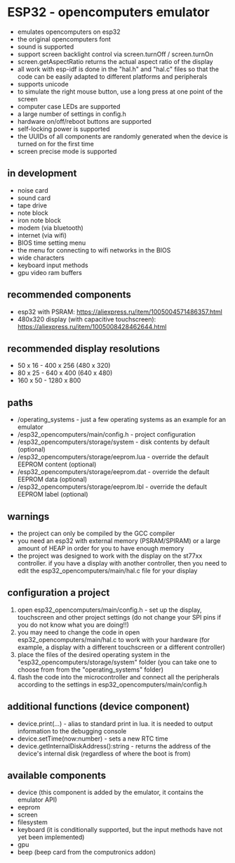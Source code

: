 # ESP32 - opencomputers emulator
* emulates opencomputers on esp32
* the original opencomputers font
* sound is supported
* support screen backlight control via screen.turnOff / screen.turnOn
* screen.getAspectRatio returns the actual aspect ratio of the display
* all work with esp-idf is done in the "hal.h" and "hal.c" files so that the code can be easily adapted to different platforms and peripherals
* supports unicode
* to simulate the right mouse button, use a long press at one point of the screen
* computer case LEDs are supported
* a large number of settings in config.h
* hardware on/off/reboot buttons are supported
* self-locking power is supported
* the UUIDs of all components are randomly generated when the device is turned on for the first time
* screen precise mode is supported

## in development
* noise card
* sound card
* tape drive
* note block
* iron note block
* modem (via bluetooth)
* internet (via wifi)
* BIOS time setting menu
* the menu for connecting to wifi networks in the BIOS
* wide characters
* keyboard input methods
* gpu video ram buffers

## recommended components
* esp32 with PSRAM: https://aliexpress.ru/item/1005004571486357.html
* 480x320 display (with capacitive touchscreen): https://aliexpress.ru/item/1005008428462644.html

## recommended display resolutions
* 50 x 16 - 400 x 256 (480 x 320)
* 80 x 25 - 640 x 400 (640 x 480)
* 160 x 50 - 1280 x 800

## paths
* /operating_systems - just a few operating systems as an example for an emulator
* /esp32_opencomputers/main/config.h - project configuration
* /esp32_opencomputers/storage/system - disk contents by default (optional)
* /esp32_opencomputers/storage/eeprom.lua - override the default EEPROM content (optional)
* /esp32_opencomputers/storage/eeprom.dat - override the default EEPROM data (optional)
* /esp32_opencomputers/storage/eeprom.lbl - override the default EEPROM label (optional)

## warnings
* the project can only be compiled by the GCC compiler
* you need an esp32 with external memory (PSRAM/SPIRAM) or a large amount of HEAP in order for you to have enough memory
* the project was designed to work with the display on the st77xx controller. if you have a display with another controller, then you need to edit the esp32_opencomputers/main/hal.c file for your display

## configuration a project
1. open esp32_opencomputers/main/config.h - set up the display, touchscreen and other project settings (do not change your SPI pins if you do not know what you are doing!!)
2. you may need to change the code in open esp32_opencomputers/main/hal.c to work with your hardware (for example, a display with a different touchscreen or a different controller)
3. place the files of the desired operating system in the "esp32_opencomputers/storage/system" folder (you can take one to choose from from the "operating_systems" folder)
4. flash the code into the microcontroller and connect all the peripherals according to the settings in esp32_opencomputers/main/config.h

## additional functions (device component)
* device.print(...) - alias to standard print in lua. it is needed to output information to the debugging console
* device.setTime(now:number) - sets a new RTC time
* device.getInternalDiskAddress():string - returns the address of the device's internal disk (regardless of where the boot is from)

## available components
* device (this component is added by the emulator, it contains the emulator API)
* eeprom
* screen
* filesystem
* keyboard (it is conditionally supported, but the input methods have not yet been implemented)
* gpu
* beep (beep card from the computronics addon)